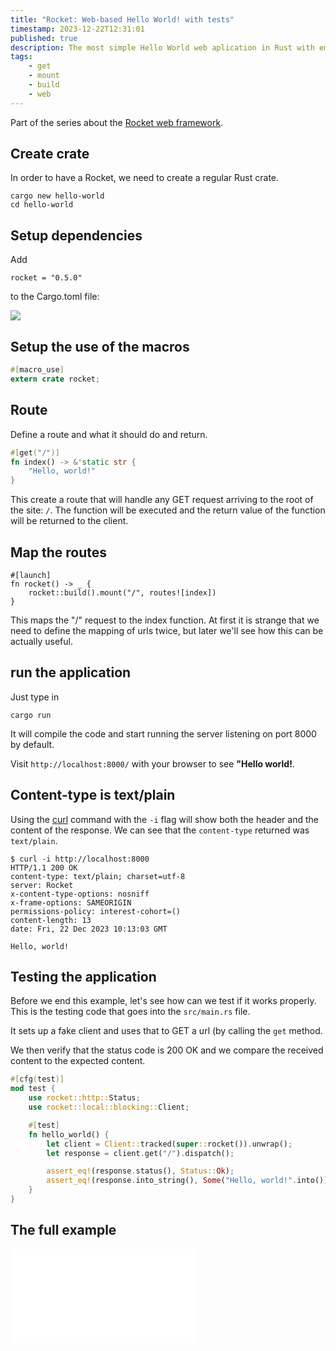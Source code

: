 ```yaml
---
title: "Rocket: Web-based Hello World! with tests"
timestamp: 2023-12-22T12:31:01
published: true
description: The most simple Hello World web aplication in Rust with embedded tests.
tags:
    - get
    - mount
    - build
    - web
---
```


Part of the series about the [Rocket web framework](/rocket).


## Create crate

In order to have a Rocket, we need to create a regular Rust crate.

```
cargo new hello-world
cd hello-world
```

## Setup dependencies

Add

```
rocket = "0.5.0"
```

to the Cargo.toml file:

![](examples/rocket/hello-world/Cargo.toml)


## Setup the use of the macros

```rust
#[macro_use]
extern crate rocket;
```

## Route

Define a route and what it should do and return.

```rust
#[get("/")]
fn index() -> &'static str {
    "Hello, world!"
}
```

This create a route that will handle any GET request arriving to the root of the site: `/`.
The function will be executed and the return value of the function will be returned to the
client.


## Map the routes


```
#[launch]
fn rocket() -> _ {
    rocket::build().mount("/", routes![index])
}
```

This maps the "/" request to the index function. At first it is strange that we need to define the mapping of urls twice,
but later we'll see how this can be actually useful.

## run the application

Just type in

```
cargo run
```

It will compile the code and start running the server listening on port 8000 by default.

Visit `http://localhost:8000/` with your browser to see **"Hello world!**.



## Content-type is text/plain

Using the [curl](https://curl.se/) command with the `-i` flag will show both the header and the content of the response.
We can see that the `content-type` returned was `text/plain`.


```
$ curl -i http://localhost:8000
HTTP/1.1 200 OK
content-type: text/plain; charset=utf-8
server: Rocket
x-content-type-options: nosniff
x-frame-options: SAMEORIGIN
permissions-policy: interest-cohort=()
content-length: 13
date: Fri, 22 Dec 2023 10:13:03 GMT

Hello, world!
```

## Testing the application

Before we end this example, let's see how can we test if it works properly.
This is the testing code that goes into the `src/main.rs` file.

It sets up a fake client and uses that to GET a url (by calling the `get` method.

We then verify that the status code is 200 OK and we compare the received content to the expected content.


```rust
#[cfg(test)]
mod test {
    use rocket::http::Status;
    use rocket::local::blocking::Client;

    #[test]
    fn hello_world() {
        let client = Client::tracked(super::rocket()).unwrap();
        let response = client.get("/").dispatch();

        assert_eq!(response.status(), Status::Ok);
        assert_eq!(response.into_string(), Some("Hello, world!".into()));
    }
}
```


## The full example

![](examples/rocket/hello-world/src/main.rs)


